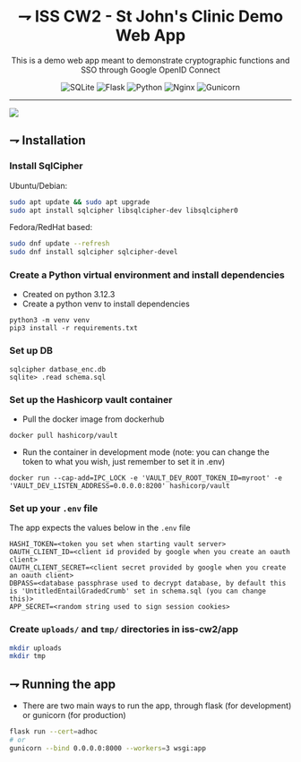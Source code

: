 <div align="center">
  
# ⇁ ISS CW2 - St John's Clinic Demo Web App
This is a demo web app meant to demonstrate cryptographic functions and SSO through Google OpenID Connect

![SQLite](https://img.shields.io/badge/sqlite-%2307405e.svg?style=for-the-badge&logo=sqlite&logoColor=white)
![Flask](https://img.shields.io/badge/flask-%23000.svg?style=for-the-badge&logo=flask&logoColor=white)
![Python](https://img.shields.io/badge/python-3670A0?style=for-the-badge&logo=python&logoColor=ffdd54)
![Nginx](https://img.shields.io/badge/nginx-%23009639.svg?style=for-the-badge&logo=nginx&logoColor=white)
![Gunicorn](https://img.shields.io/badge/gunicorn-%298729.svg?style=for-the-badge&logo=gunicorn&logoColor=white)

---
</div>

[![](https://img.shields.io/badge/python-3.12+-blue.svg)](https://www.python.org/downloads/)

## ⇁ Installation 

### Install SqlCipher
Ubuntu/Debian:
```bash
sudo apt update && sudo apt upgrade
sudo apt install sqlcipher libsqlcipher-dev libsqlcipher0
```

Fedora/RedHat based:
```bash
sudo dnf update --refresh
sudo dnf install sqlcipher sqlcipher-devel
```



### Create a Python virtual environment and install dependencies 
- Created on python 3.12.3
- Create a python venv to install dependencies
```
python3 -m venv venv
pip3 install -r requirements.txt 
```

### Set up DB
```
sqlcipher datbase_enc.db
sqlite> .read schema.sql
```

### Set up the Hashicorp vault container
- Pull the docker image from dockerhub
```
docker pull hashicorp/vault
```
- Run the container in development mode (note: you can change the token to what you wish, just remember to set it in .env)
```
docker run --cap-add=IPC_LOCK -e 'VAULT_DEV_ROOT_TOKEN_ID=myroot' -e 'VAULT_DEV_LISTEN_ADDRESS=0.0.0.0:8200' hashicorp/vault
```

### Set up your `.env` file
The app expects the values below in the `.env` file
```
HASHI_TOKEN=<token you set when starting vault server>
OAUTH_CLIENT_ID=<client id provided by google when you create an oauth client>
OAUTH_CLIENT_SECRET=<client secret provided by google when you create an oauth client>
DBPASS=<database passphrase used to decrypt database, by default this is 'UntitledEntailGradedCrumb' set in schema.sql (you can change this)>
APP_SECRET=<random string used to sign session cookies>
```

### Create `uploads/` and `tmp/` directories in iss-cw2/app
```bash
mkdir uploads
mkdir tmp
```

## ⇁ Running the app
- There are two main ways to run the app, through flask (for development) or gunicorn (for production)
``` bash
flask run --cert=adhoc
# or
gunicorn --bind 0.0.0.0:8000 --workers=3 wsgi:app
```


